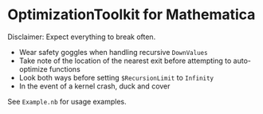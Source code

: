 # OptimizationToolkit for Mathematica

Disclaimer: Expect everything to break often.

* Wear safety goggles when handling recursive `DownValues`
* Take note of the location of the nearest exit before attempting to auto-optimize functions
* Look both ways before setting `$RecursionLimit` to `Infinity`
* In the event of a kernel crash, duck and cover

See `Example.nb` for usage examples.
